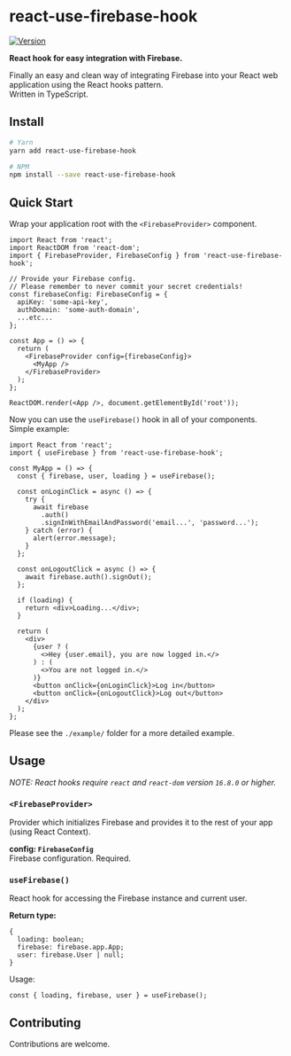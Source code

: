 # react-use-firebase-hook

[![Version](https://img.shields.io/npm/v/react-use-firebase-hook.svg)](https://www.npmjs.com/package/react-use-firebase-hook)

**React hook for easy integration with Firebase.**

Finally an easy and clean way of integrating Firebase into your React web application using the React hooks pattern.  
Written in TypeScript.

## Install

```bash
# Yarn
yarn add react-use-firebase-hook

# NPM
npm install --save react-use-firebase-hook
```

## Quick Start

Wrap your application root with the `<FirebaseProvider>` component.

```tsx
import React from 'react';
import ReactDOM from 'react-dom';
import { FirebaseProvider, FirebaseConfig } from 'react-use-firebase-hook';

// Provide your Firebase config.
// Please remember to never commit your secret credentials!
const firebaseConfig: FirebaseConfig = {
  apiKey: 'some-api-key',
  authDomain: 'some-auth-domain',
  ...etc...
};

const App = () => {
  return (
    <FirebaseProvider config={firebaseConfig}>
      <MyApp />
    </FirebaseProvider>
  );
};

ReactDOM.render(<App />, document.getElementById('root'));
```

Now you can use the `useFirebase()` hook in all of your components.  
Simple example:

```tsx
import React from 'react';
import { useFirebase } from 'react-use-firebase-hook';

const MyApp = () => {
  const { firebase, user, loading } = useFirebase();

  const onLoginClick = async () => {
    try {
      await firebase
        .auth()
        .signInWithEmailAndPassword('email...', 'password...');
    } catch (error) {
      alert(error.message);
    }
  };

  const onLogoutClick = async () => {
    await firebase.auth().signOut();
  };

  if (loading) {
    return <div>Loading...</div>;
  }

  return (
    <div>
      {user ? (
        <>Hey {user.email}, you are now logged in.</>
      ) : (
        <>You are not logged in.</>
      )}
      <button onClick={onLoginClick}>Log in</button>
      <button onClick={onLogoutClick}>Log out</button>
    </div>
  );
};
```

Please see the `./example/` folder for a more detailed example.

## Usage

_NOTE: React hooks require `react` and `react-dom` version `16.8.0` or higher._

### `<FirebaseProvider>`

Provider which initializes Firebase and provides it to the rest of your app (using React Context).

**config: `FirebaseConfig`**  
Firebase configuration. Required.

### `useFirebase()`

React hook for accessing the Firebase instance and current user.

**Return type:**

```tsx
{
  loading: boolean;
  firebase: firebase.app.App;
  user: firebase.User | null;
}
```

Usage:

```tsx
const { loading, firebase, user } = useFirebase();
```

## Contributing

Contributions are welcome.
